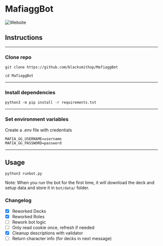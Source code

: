 # MafiaggBot

![Website](https://img.shields.io/website?label=Docs&style=for-the-badge&up_color=%E2%9D%8C&up_message=%E2%9C%85&url=https%3A%2F%2Fblacksmithop.github.io%2FMafiaggBot%2F)

## Instructions

---

### Clone repo

```shell
git clone https://github.com/blacksmithop/MafiaggBot

cd MafiaggBot
```

---

### Install dependencies

```shell
python3 -m pip install -r requirements.txt
```

---

### Set environment variables

Create a .env file with credentials

```
MAFIA_GG_USERNAME=username
MAFIA_GG_PASSWORD=password
```

---

## Usage

```shell
python3 runbot.py
```

Note: When you run the bot for the first time,
it will download the deck and setup data
and store it in `bot/data/` folder.

### Changelog

- [x] Reworked Decks
- [x] Reworked Roles
- [ ] Rework bot logic
- [ ] Only read cookie once, refresh if needed
- [x] Cleanup descriptions with validator
- [ ] Return character info (for decks in next message)